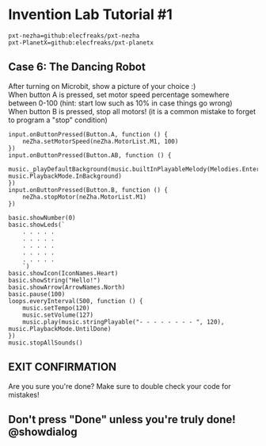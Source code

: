 # Invention Lab Tutorial #1

```package
pxt-nezha=github:elecfreaks/pxt-nezha
pxt-PlanetX=github:elecfreaks/pxt-planetx
```

## Case 6: The Dancing Robot
After turning on Microbit, show a picture of your choice :)<br>
When button A is pressed, set motor speed percentage somewhere between 0-100 (hint: start low such as 10% in case things go wrong) <br>
When button B is pressed, stop all motors! (it is a common mistake to forget to program a "stop" condition)<br>

```blocks
input.onButtonPressed(Button.A, function () {
    neZha.setMotorSpeed(neZha.MotorList.M1, 100)
})
input.onButtonPressed(Button.AB, function () {
    music._playDefaultBackground(music.builtInPlayableMelody(Melodies.Entertainer), music.PlaybackMode.InBackground)
})
input.onButtonPressed(Button.B, function () {
    neZha.stopMotor(neZha.MotorList.M1)
})
```


```ghost
basic.showNumber(0)
basic.showLeds(`
    . . . . .
    . . . . .
    . . . . .
    . . . . .
    . . . . .
    `)
basic.showIcon(IconNames.Heart)
basic.showString("Hello!")
basic.showArrow(ArrowNames.North)
basic.pause(100)
loops.everyInterval(500, function () {
    music.setTempo(120)
    music.setVolume(127)
    music.play(music.stringPlayable("- - - - - - - - ", 120), music.PlaybackMode.UntilDone)
})
music.stopAllSounds()
```

## EXIT CONFIRMATION
Are you sure you're done? 
Make sure to double check your code for mistakes!

## Don't press "Done" unless you're truly done! @showdialog
